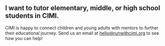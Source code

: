 ## I want to **tutor** elementary, middle, or high school students in CIMI.

CIMI is happy to connect children and young adults with mentors to further their educational journey. Send us an email at [hello@runwithcimi.org](mailto:hello@runwithcimi.org) to see how you can help!
